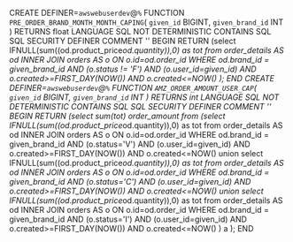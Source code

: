 CREATE DEFINER=`awswebuserdev`@`%` FUNCTION `PRE_ORDER_BRAND_MONTH_MONTH_CAPING`(
    `given_id` BIGINT,
    `given_brand_id` INT
)
RETURNS float
LANGUAGE SQL
NOT DETERMINISTIC
CONTAINS SQL
SQL SECURITY DEFINER
COMMENT ''
BEGIN
RETURN (select IFNULL(sum((od.product_price*od.quantity)),0) as tot from order_details
AS od INNER JOIN orders AS o ON o.id=od.order_id
 WHERE od.brand_id = given_brand_id AND (o.status != 'F') AND (o.user_id=given_id)
 AND o.created>=FIRST_DAY(NOW()) AND o.created<=NOW()
);
END
CREATE DEFINER=`awswebuserdev`@`%` FUNCTION `AMZ_ORDER_AMOUNT_USER_CAP`(
    `given_id` BIGINT,
    `given_brand_id` INT
)
RETURNS int
LANGUAGE SQL
NOT DETERMINISTIC
CONTAINS SQL
SQL SECURITY DEFINER
COMMENT ''
BEGIN
RETURN (select sum(tot) order_amount from (select IFNULL(sum((od.product_price*od.quantity)),0) as tot from order_details 
AS od INNER JOIN orders AS o ON o.id=od.order_id 
 WHERE od.brand_id = given_brand_id AND (o.status='V') AND (o.user_id=given_id) AND o.created>=FIRST_DAY(NOW()) AND o.created<=NOW()
union
select IFNULL(sum((od.product_price*od.quantity)),0) as tot from order_details 
AS od INNER JOIN orders AS o ON o.id=od.order_id 
 WHERE od.brand_id = given_brand_id AND (o.status='C') AND (o.user_id=given_id) AND o.created>=FIRST_DAY(NOW()) AND o.created<=NOW()
 union 
select IFNULL(sum((od.product_price*od.quantity)),0) as tot from order_details 
AS od INNER JOIN orders AS o ON o.id=od.order_id 
 WHERE od.brand_id = given_brand_id AND (o.status='I') AND (o.user_id=given_id) AND o.created>=FIRST_DAY(NOW()) AND o.created<=NOW()
) a
);
END
